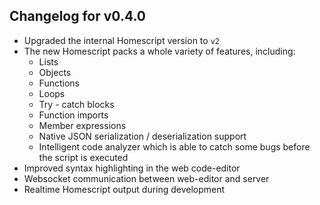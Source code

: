 ## Changelog for v0.4.0

- Upgraded the internal Homescript version to `v2`
- The new Homescript packs a whole variety of features, including:
  - Lists
  - Objects
  - Functions
  - Loops
  - Try - catch blocks
  - Function imports
  - Member expressions
  - Native JSON serialization / deserialization support
  - Intelligent code analyzer which is able to catch some bugs before the script is executed
- Improved syntax highlighting in the web code-editor
- Websocket communication between web-editor and server
- Realtime Homescript output during development
